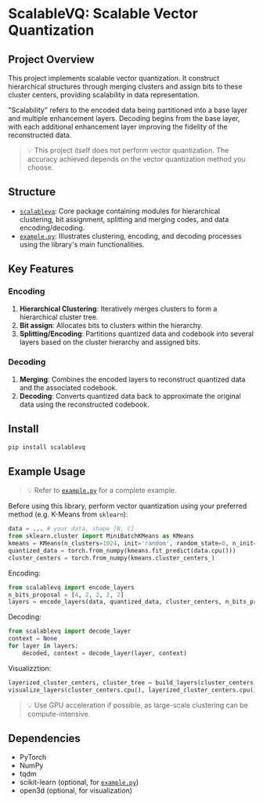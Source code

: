 # ScalableVQ: Scalable Vector Quantization

## Project Overview

This project implements scalable vector quantization.
It construct hierarchical structures through merging clusters and assign bits to these cluster centers, providing scalability in data representation.

"Scalability" refers to the encoded data being partitioned into a base layer and multiple enhancement layers.
Decoding begins from the base layer, with each additional enhancement layer improving the fidelity of the reconstructed data.

>💡 This project itself does not perform vector quantization. The accuracy achieved depends on the vector quantization method you choose.

## Structure
- [`scalablevq`](./scalablevq): Core package containing modules for hierarchical clustering, bit assignment, splitting and merging codes, and data encoding/decoding.
- [`example.py`](./example.py): Illustrates clustering, encoding, and decoding processes using the library's main functionalities.

## Key Features

### Encoding

1. **Hierarchical Clustering**: Iteratively merges clusters to form a hierarchical cluster tree.
2. **Bit assign**: Allocates bits to clusters within the hierarchy.
3. **Splitting/Encoding**: Partitions quantized data and codebook into several layers based on the cluster hierarchy and assigned bits.

### Decoding
1. **Merging**: Combines the encoded layers to reconstruct quantized data and the associated codebook.
2. **Decoding**: Converts quantized data back to approximate the original data using the reconstructed codebook.

## Install

```sh
pip install scalablevq
```

## Example Usage

>💡 Refer to [`example.py`](./example.py) for a complete example.

Before using this library, perform vector quantization using your preferred method (e.g. K-Means from `sklearn`):
```python
data = ... # your data, shape [N, C]
from sklearn.cluster import MiniBatchKMeans as KMeans
kmeans = KMeans(n_clusters=1024, init='random', random_state=0, n_init="auto")
quantized_data = torch.from_numpy(kmeans.fit_predict(data.cpu()))
cluster_centers = torch.from_numpy(kmeans.cluster_centers_)
```

Encoding:
```python
from scalablevq import encode_layers
n_bits_proposal = [4, 2, 2, 2, 2]
layers = encode_layers(data, quantized_data, cluster_centers, n_bits_proposal)
```

Decoding:
```python
from scalablevq import decode_layer
context = None
for layer in layers:
    decoded, context = decode_layer(layer, context)
```

Visualizztion:
```python
layerized_cluster_centers, cluster_tree = build_layers(cluster_centers, data, quantized_data, final_clusters=2**n_bits_proposal[0])
visualize_layers(cluster_centers.cpu(), layerized_cluster_centers.cpu(), cluster_tree, data=None)
```

>💡 Use GPU acceleration if possible, as large-scale clustering can be compute-intensive.

## Dependencies
- PyTorch  
- NumPy  
- tqdm
- scikit-learn (optional, for [`example.py`](./example.py))
- open3d (optional, for visualization)
